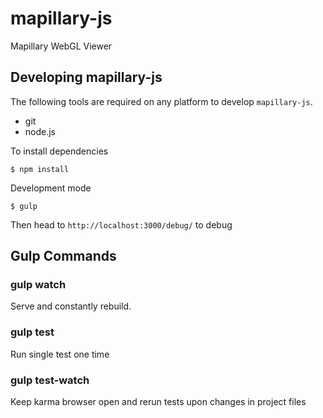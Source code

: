 # mapillary-js
Mapillary WebGL Viewer

## Developing mapillary-js

The following tools are required on any platform to develop `mapillary-js`.

- git
- node.js

To install dependencies

```
$ npm install
```

Development mode

```
$ gulp
```

Then head to `http://localhost:3000/debug/` to debug

## Gulp Commands

### gulp watch

Serve and constantly rebuild.

### gulp test

Run single test one time

### gulp test-watch

Keep karma browser open and rerun tests upon changes in project files
